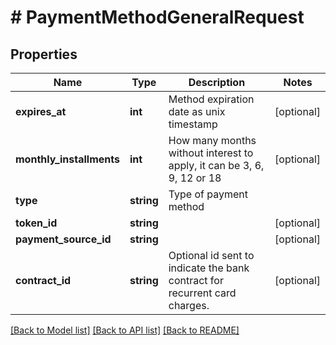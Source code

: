 # # PaymentMethodGeneralRequest

## Properties

Name | Type | Description | Notes
------------ | ------------- | ------------- | -------------
**expires_at** | **int** | Method expiration date as unix timestamp | [optional]
**monthly_installments** | **int** | How many months without interest to apply, it can be 3, 6, 9, 12 or 18 | [optional]
**type** | **string** | Type of payment method |
**token_id** | **string** |  | [optional]
**payment_source_id** | **string** |  | [optional]
**contract_id** | **string** | Optional id sent to indicate the bank contract for recurrent card charges. | [optional]

[[Back to Model list]](../../README.md#models) [[Back to API list]](../../README.md#endpoints) [[Back to README]](../../README.md)

